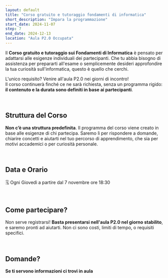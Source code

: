 ```yaml
---
layout: default
title: "Corso gratuito e tutoraggio fondamenti di informatica"
short_description: "Impara la programmazione"
start_date: 2024-11-07
step: 7
end_date: 2024-12-13
location: "Aula P2.0 Occupata"
---
```


Il **Corso gratuito e tutoraggio sui Fondamenti di Informatica** è pensato per adattarsi alle esigenze individuali dei partecipanti. 
Che tu abbia bisogno di assistenza per prepararti all'esame o semplicemente desideri approfondire la tua curiosità 
sull'informatica, questo è quello che cerchi.

L'unico requisito? Venire all'aula P2.0 nei giorni di incontro!
<br>Il corso continuerà finché ce ne sarà richiesta, 
senza un programma rigido: **il contenuto e la durata sono definiti in base ai partecipanti**.

<br>

## Struttura del Corso
**Non c’è una struttura predefinita**. Il programma del corso viene creato in base alle esigenze di chi partecipa.
Saremo lì per rispondere a domande, chiarire concetti e aiutarti nel tuo percorso di apprendimento,
che sia per motivi accademici o per curiosità personale.

<br>

## Data e Orario

🗓 Ogni Giovedì a partire dal 7 novembre ore 18:30

<br>

## Come partecipare?
Non serve registrarsi! **Basta presentarsi nell'aula P2.0 nel giorno stabilito**, e saremo pronti ad aiutarti.
Non ci sono costi, limiti di tempo, o requisiti specifici.

<br>

## Domande?
**Se ti servono informazioni ci trovi in aula**